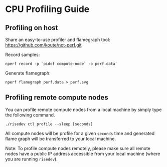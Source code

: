 # CPU Profiling Guide

## Profiling on host
Share an easy-to-use profiler and flamegraph tool: https://github.com/koute/not-perf.git

Record samples:

```shell
nperf record -p `pidof compute-node` -o perf.data`
```

Generate flamegraph: 

```shell
nperf flamegraph perf.data > perf.svg
```

## Profiling remote compute nodes
You can profile remote compute nodes from a local machine by simply type the following command.
```shell
./risedev ctl profile --sleep [seconds]
```
All compute nodes will be profile for a given `seconds` time and generated flame graph will be transferred to your local machine.

Note: To profile compute nodes remotely, please make sure all remote nodes have a public IP address accessible from your local machine (where you are running `risedev`).

